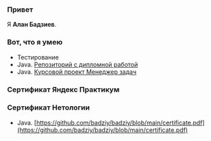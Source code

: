 ### Привет

Я **Алан Бадзиев**.

### Вот, что я умею

- Тестирование
- Java. [Репозиторий с дипломной работой](https://github.com/badziy/pcs-jd-diplom)
- Java. [Курсовой проект Менеджер задач](https://github.com/badziy/TaskManager)

### Сертификат Яндекс Практикум


### Сертификат Нетологии

- Java. [https://github.com/badziy/badziy/blob/main/certificate.pdf](https://github.com/badziy/badziy/blob/main/certificate.pdf)
